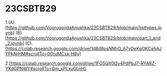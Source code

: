 # 23CSBTB29
1.(A).  [https://github.com/VoorugondaAnushka/23CSBTB29/blob/main/listtypes.ipynb]
  (B).  [https://github.com/VoorugondaAnushka/23CSBTB29/blob/main/part_1_and_2.ipynb]
  (C).[https://colab.research.google.com/drive/1d8d8psNNhO_A7yDeKqOKCehAJYPkNrHM#scrollTo=0OtuMCxk-H8y]

2.[https://colab.research.google.com/drive/1FG5GIt0I2v4PdPbJ7-RYARZ-YXdGPNWY#scrollTo=Dm_vPLxu0LnH]

